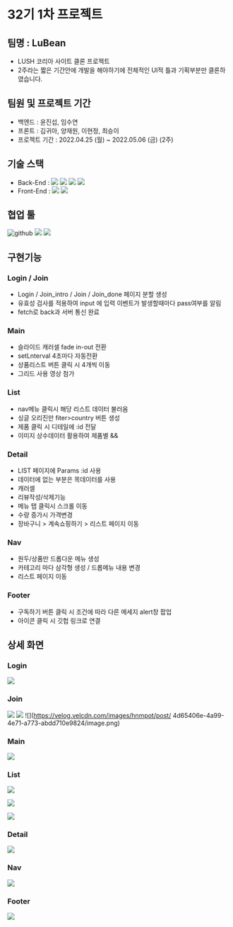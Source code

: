 # 32기 1차 프로젝트

## 팀명 : LuBean

- LUSH 코리아 사이트 클론 프로젝트
- 2주라는 짧은 기간안에 개발을 해야하기에 전체적인 UI적 틀과 기획부분만 클론하였습니다.

## 팀원 및 프로젝트 기간

- 백엔드 : 윤진섭, 임수연
- 프론트 : 김귀아, 양재원, 이현정, 최승이
- 프로젝트 기간 : 2022.04.25 (월) ~ 2022.05.06 (금) (2주)

## 기술 스택

- Back-End : <img src="https://user-images.githubusercontent.com/78680486/158049033-6a7836e9-da4a-4333-8f80-ea7972b2f922.svg"> <img src="https://user-images.githubusercontent.com/78680486/158049035-1b7122ad-cc99-477c-8d94-98ce48944d92.svg"> <img src= "https://user-images.githubusercontent.com/78680486/158049032-6368747a-c353-491c-8d22-63cdc1c525b1.svg"> <img src= "https://user-images.githubusercontent.com/78680486/158049036-4c7371ab-443d-4db9-baa0-6877a4528034.svg" >
- Front-End : <img src="https://img.shields.io/badge/React-61DAFB?style=for-the-badge&logo=React&logoColor=white"> <img src="https://img.shields.io/badge/Sass-CC6699?style=for-the-badge&logo=Sass&logoColor=white">

## 협업 툴
 <img src="https://user-images.githubusercontent.com/78680486/158049034-cc1a893a-bc48-463f-811d-72e57853121d.svg" alt ="github"> <img src="https://user-images.githubusercontent.com/78680486/158049038-9c0dd825-e9c8-4e9d-aa60-f66deb56178d.svg" /> <img src="https://user-images.githubusercontent.com/78680486/158049039-55093258-f377-468f-bcf0-d4e7474b7e84.svg" />

## 구현기능

### Login / Join

- Login / Join_intro / Join / Join_done 페이지 분할 생성
- 유효성 검사를 적용하여 input 에 입력 이벤트가 발생할때마다 pass여부를 알림
- fetch로 back과 서버 통신 완료

### Main

- 슬라이드 캐러셀 fade in-out 전환
- setLnterval 4초마다 자동전환
- 상품리스트 버튼 클릭 시 4개씩 이동
- 그리드 사용 영상 첨가

### List

- nav메뉴 클릭시 해당 리스트 데이터 불러옴
- 싱글 오리진만 fiter>country 버튼 생성
- 제품 클릭 시 디테일에 :id 전달
- 이미지 상수데이터 활용하여 제품별 &&

### Detail

- LIST 페이지에 Params :id 사용
- 데이터에 없는 부분은 목데이터를 사용
- 캐러셀
- 리뷰작성/삭제기능
- 메뉴 탭 클릭시 스크롤 이동
- 수량 증가시 가격변경
- 장바구니 > 계속쇼핑하기 > 리스트 페이지 이동

### Nav

- 원두/상품만 드롭다운 메뉴 생성
- 카테고리 마다 삼각형 생성 / 드롭메뉴 내용 변경
- 리스트 페이지 이동

### Footer

- 구독하기 버튼 클릭 시 조건에 따라 다른 메세지 alert창 팝업
- 아이콘 클릭 시 깃헙 링크로 연결

## 상세 화면

### Login

![](https://velog.velcdn.com/images/hnmpot/post/271680a9-7509-464b-a8db-692c8617cec5/image.png)

### Join

![](https://velog.velcdn.com/images/hnmpot/post/796a41d0-681f-4260-8686-342c6e076de5/image.png)
![](https://velog.velcdn.com/images/hnmpot/post/44dc21a1-00d7-419a-b1b8-6da4cb7b7a0f/image.png)
![](https://velog.velcdn.com/images/hnmpot/post/
4d65406e-4a99-4e71-a773-abdd710e9824/image.png)

### Main

![](https://velog.velcdn.com/images/hnmpot/post/36f731a2-a4c8-4eff-a3da-a5ab0c132b94/image.png)

### List

![](https://velog.velcdn.com/images/hnmpot/post/71c0632d-c915-4dc0-a22c-6ebd433d2443/image.png)

![](https://velog.velcdn.com/images/hnmpot/post/542fa3c5-e6a4-4548-877a-b183a5d73317/image.png)

![](https://velog.velcdn.com/images/hnmpot/post/29b051b8-58d5-4bd5-ba53-68346413e40a/image.png)

### Detail

![](https://velog.velcdn.com/images/hnmpot/post/4c8b2c23-27fd-4b2c-abb5-96b7308543b5/image.png)

### Nav

![](https://velog.velcdn.com/images/hnmpot/post/8074225d-4791-4cf4-9e52-40be738c44df/image.png)

### Footer

![](https://velog.velcdn.com/images/hnmpot/post/ef8a100c-185e-4698-a61d-95899188cf39/image.png)
